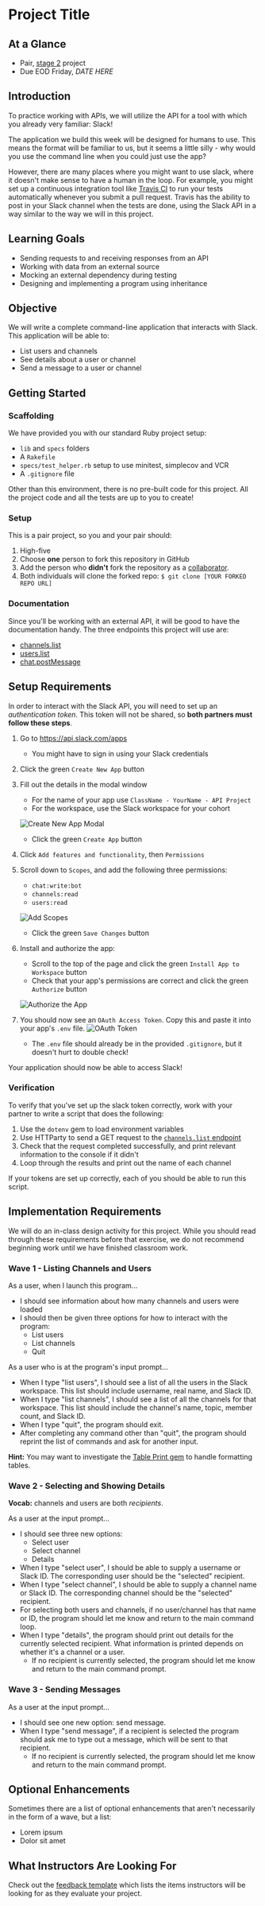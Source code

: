# Project Title

## At a Glance

- Pair, [stage 2](https://github.com/Ada-Developers-Academy/pedagogy/blob/master/rule-of-three.md#stage-2) project
- Due EOD Friday, *DATE HERE*

## Introduction

To practice working with APIs, we will utilize the API for a tool with which you already very familiar: Slack!

The application we build this week will be designed for humans to use. This means the format will be familiar to us, but it seems a little silly - why would you use the command line when you could just use the app?

However, there are many places where you might want to use slack, where it doesn't make sense to have a human in the loop. For example, you might set up a continuous integration tool like [Travis CI](https://travis-ci.org/) to run your tests automatically whenever you submit a pull request. Travis has the ability to post in your Slack channel when the tests are done, using the Slack API in a way similar to the way we will in this project.

## Learning Goals

- Sending requests to and receiving responses from an API
- Working with data from an external source
- Mocking an external dependency during testing
- Designing and implementing a program using inheritance

## Objective

We will write a complete command-line application that interacts with Slack. This application will be able to:
- List users and channels
- See details about a user or channel
- Send a message to a user or channel

## Getting Started

### Scaffolding

We have provided you with our standard Ruby project setup:
- `lib` and `specs` folders
- A `Rakefile`
- `specs/test_helper.rb` setup to use minitest, simplecov and VCR
- A `.gitignore` file

Other than this environment, there is no pre-built code for this project. All the project code and all the tests are up to you to create!

### Setup

This is a pair project, so you and your pair should:

1. High-five
1. Choose **one** person to fork this repository in GitHub
1. Add the person who **didn't** fork the repository as a [collaborator](https://help.github.com/articles/inviting-collaborators-to-a-personal-repository/).
1. Both individuals will clone the forked repo: `$ git clone [YOUR FORKED REPO URL]`

### Documentation

Since you'll be working with an external API, it will be good to have the documentation handy. The three endpoints this project will use are:
- [channels.list](https://api.slack.com/methods/channels.list)
- [users.list](https://api.slack.com/methods/users.list)
- [chat.postMessage](https://api.slack.com/methods/chat.postMessage)

## Setup Requirements

In order to interact with the Slack API, you will need to set up an _authentication token_. This token will not be shared, so **both partners must follow these steps**.

1. Go to https://api.slack.com/apps
    - You might have to sign in using your Slack credentials
1. Click the green `Create New App` button
1. Fill out the details in the modal window
    - For the name of your app use `ClassName - YourName - API Project`
    - For the workspace, use the Slack workspace for your cohort

    ![Create New App Modal](images/slack-auth-setup-create-app.png)
    - Click the green `Create App` button
1. Click `Add features and functionality`, then `Permissions`
1. Scroll down to `Scopes`, and add the following three permissions:
    - `chat:write:bot`
    - `channels:read`
    - `users:read`

    ![Add Scopes](images/slack-auth-setup-add-scopes.png)
    - Click the green `Save Changes` button
1. Install and authorize the app:
    - Scroll to the top of the page and click the green `Install App to Workspace` button
    - Check that your app's permissions are correct and click the green `Authorize` button

    ![Authorize the App](images/slack-auth-setup-authorize.png)
1. You should now see an `OAuth Access Token`. Copy this and paste it into your app's `.env` file.
    ![OAuth Token](images/slack-auth-setup-token.png)
    - The `.env` file should already be in the provided `.gitignore`, but it doesn't hurt to double check!

Your application should now be able to access Slack!

### Verification

To verify that you've set up the slack token correctly, work with your partner to write a script that does the following:

1. Use the `dotenv` gem to load environment variables
1. Use HTTParty to send a GET request to the [`channels.list` endpoint](https://api.slack.com/methods/channels.list)
1. Check that the request completed successfully, and print relevant information to the console if it didn't
1. Loop through the results and print out the name of each channel

If your tokens are set up correctly, each of you should be able to run this script.

## Implementation Requirements

We will do an in-class design activity for this project. While you should read through these requirements before that exercise, we do not recommend beginning work until we have finished classroom work.

### Wave 1 - Listing Channels and Users

As a user, when I launch this program... 

- I should see information about how many channels and users were loaded
- I should then be given three options for how to interact with the program:
  - List users
  - List channels
  - Quit

As a user who is at the program's input prompt...

- When I type "list users", I should see a list of all the users in the Slack workspace. This list should include username, real name, and Slack ID.
- When I type "list channels", I should see a list of all the channels for that workspace. This list should include the channel's name, topic, member count, and Slack ID.
- When I type "quit", the program should exit.
- After completing any command other than "quit", the program should reprint the list of commands and ask for another input.

**Hint:** You may want to investigate the [Table Print gem](https://github.com/arches/table_print) to handle formatting tables.

### Wave 2 - Selecting and Showing Details

**Vocab:** channels and users are both _recipients_.

As a user at the input prompt...

- I should see three new options:
  - Select user
  - Select channel
  - Details
- When I type "select user", I should be able to supply a username or Slack ID. The corresponding user should be the "selected" recipient.
- When I type "select channel", I should be able to supply a channel name or Slack ID. The corresponding channel should be the "selected" recipient.
- For selecting both users and channels, if no user/channel has that name or ID, the program should let me know and return to the main command loop.
- When I type "details", the program should print out details for the currently selected recipient. What information is printed depends on whether it's a channel or a user.
  - If no recipient is currently selected, the program should let me know and return to the main command prompt.

### Wave 3 - Sending Messages

As a user at the input prompt...

- I should see one new option: send message.
- When I type "send message", if a recipient is selected the program should ask me to type out a message, which will be sent to that recipient.
  - If no recipient is currently selected, the program should let me know and return to the main command prompt.

## Optional Enhancements

Sometimes there are a list of optional enhancements that aren't necessarily in the form of a wave, but a list:

- Lorem ipsum
- Dolor sit amet

## What Instructors Are Looking For
Check out the [feedback template](feedback.md) which lists the items instructors will be looking for as they evaluate your project.
